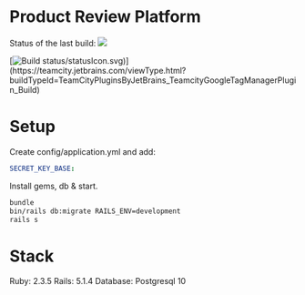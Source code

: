 # Product Review Platform

Status of the last build: <img src="http://teamcity:8111/app/rest/builds/buildType:(project:(id:ProductReviewPlatform)))/statusIcon.svg"/>

[![Build status](https://teamcity.jetbrains.com/guestAuth/app/rest/builds/buildType:(project:(id:ProductReviewPlatform)))/statusIcon.svg)](https://teamcity.jetbrains.com/viewType.html?buildTypeId=TeamCityPluginsByJetBrains_TeamcityGoogleTagManagerPlugin_Build)

# Setup
Create config/application.yml and add:
```yml
SECRET_KEY_BASE: 
```

Install gems, db & start.
```sh
bundle
bin/rails db:migrate RAILS_ENV=development
rails s
```

# Stack
Ruby: 2.3.5
Rails: 5.1.4
Database: Postgresql 10
